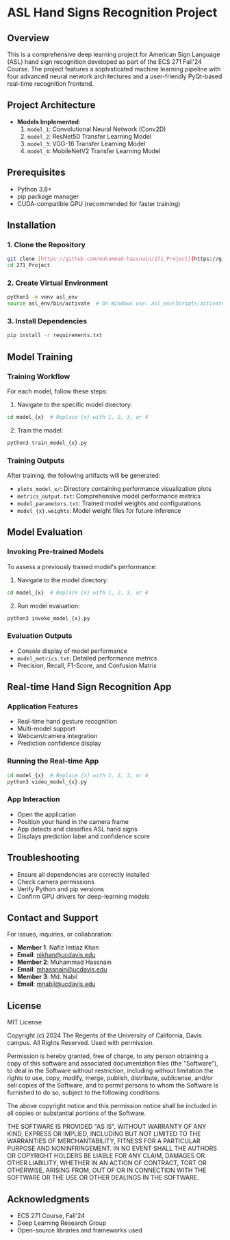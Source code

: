 # ASL Hand Signs Recognition Project

## Overview
This is a comprehensive deep learning project for American Sign Language (ASL) hand sign recognition developed as part of the ECS 271 Fall'24 Course. The project features a sophisticated machine learning pipeline with four advanced neural network architectures and a user-friendly PyQt-based real-time recognition frontend.

## Project Architecture
- **Models Implemented**:
  1. `model_1`: Convolutional Neural Network (Conv2D)
  2. `model_2`: ResNet50 Transfer Learning Model
  3. `model_3`: VGG-16 Transfer Learning Model
  4. `model_4`: MobileNetV2 Transfer Learning Model

## Prerequisites
- Python 3.8+
- pip package manager
- CUDA-compatible GPU (recommended for faster training)

## Installation

### 1. Clone the Repository
```bash
git clone [https://github.com/muhammad-hassnain/271_Project](https://github.com/muhammad-hassnain/271_Project).git
cd 271_Project
```

### 2. Create Virtual Environment
```bash
python3 -m venv asl_env
source asl_env/bin/activate  # On Windows use: asl_env\Scripts\activate
```

### 3. Install Dependencies
```bash
pip install -r requirements.txt
```

## Model Training

### Training Workflow
For each model, follow these steps:

1. Navigate to the specific model directory:
```bash
cd model_{x}  # Replace {x} with 1, 2, 3, or 4
```

2. Train the model:
```bash
python3 train_model_{x}.py
```

### Training Outputs
After training, the following artifacts will be generated:
- `plots_model_x/`: Directory containing performance visualization plots
- `metrics_output.txt`: Comprehensive model performance metrics
- `model_parameters.txt`: Trained model weights and configurations
- `model_{x}.weights`: Model weight files for future inference

## Model Evaluation

### Invoking Pre-trained Models
To assess a previously trained model's performance:

1. Navigate to the model directory:
```bash
cd model_{x}  # Replace {x} with 1, 2, 3, or 4
```

2. Run model evaluation:
```bash
python3 invoke_model_{x}.py
```

### Evaluation Outputs
- Console display of model performance
- `model_metrics.txt`: Detailed performance metrics
- Precision, Recall, F1-Score, and Confusion Matrix

## Real-time Hand Sign Recognition App

### Application Features
- Real-time hand gesture recognition
- Multi-model support
- Webcam/camera integration
- Prediction confidence display

### Running the Real-time App
```bash
cd model_{x}  # Replace {x} with 1, 2, 3, or 4
python3 video_model_{x}.py
```

### App Interaction
- Open the application
- Position your hand in the camera frame
- App detects and classifies ASL hand signs
- Displays prediction label and confidence score

## Troubleshooting
- Ensure all dependencies are correctly installed
- Check camera permissions
- Verify Python and pip versions
- Confirm GPU drivers for deep-learning models

## Contact and Support
For issues, inquiries, or collaboration:
- **Member 1**: Nafiz Imtiaz Khan
- **Email**: nikhan@ucdavis.edu
- **Member 2**: Muhammad Hassnain
- **Email**: mhassnain@ucdavis.edu
- **Member 3**: Md. Nabil
- **Email**: mnabil@ucdavis.edu

## License
MIT License

Copyright (c) 2024 The Regents of the University of California, Davis campus. All Rights Reserved. Used with permission.

Permission is hereby granted, free of charge, to any person obtaining a copy
of this software and associated documentation files (the "Software"), to deal
in the Software without restriction, including without limitation the rights
to use, copy, modify, merge, publish, distribute, sublicense, and/or sell
copies of the Software, and to permit persons to whom the Software is
furnished to do so, subject to the following conditions:

The above copyright notice and this permission notice shall be included in all
copies or substantial portions of the Software.

THE SOFTWARE IS PROVIDED "AS IS", WITHOUT WARRANTY OF ANY KIND, EXPRESS OR
IMPLIED, INCLUDING BUT NOT LIMITED TO THE WARRANTIES OF MERCHANTABILITY,
FITNESS FOR A PARTICULAR PURPOSE AND NONINFRINGEMENT. IN NO EVENT SHALL THE
AUTHORS OR COPYRIGHT HOLDERS BE LIABLE FOR ANY CLAIM, DAMAGES OR OTHER
LIABILITY, WHETHER IN AN ACTION OF CONTRACT, TORT OR OTHERWISE, ARISING FROM,
OUT OF OR IN CONNECTION WITH THE SOFTWARE OR THE USE OR OTHER DEALINGS IN THE
SOFTWARE.


## Acknowledgments
- ECS 271 Course, Fall'24
- Deep Learning Research Group
- Open-source libraries and frameworks used
```
